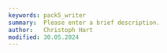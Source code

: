 ```yaml
---
keywords: pack5_writer
summary:  Please enter a brief description.
author:   Christoph Hart
modified: 30.05.2024
---
```

